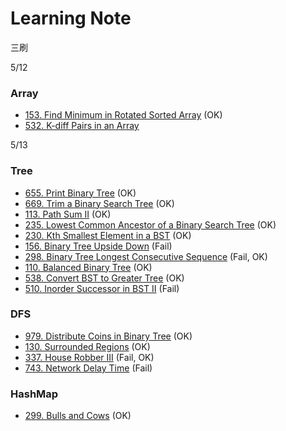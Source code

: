# Learning Note
三刷

5/12
### Array
- [153. Find Minimum in Rotated Sorted Array](problem/153.md) (OK)
- [532. K-diff Pairs in an Array](problem/532.md) 

5/13
### Tree
- [655. Print Binary Tree](problem/655.md) (OK)
- [669. Trim a Binary Search Tree](problem/669.md) (OK)
- [113. Path Sum II](problem/113.md) (OK)
- [235. Lowest Common Ancestor of a Binary Search Tree](problem/235.md) (OK)
- [230. Kth Smallest Element in a BST](problem/230.md) (OK)
- [156. Binary Tree Upside Down](problem/156.md) (Fail)
- [298. Binary Tree Longest Consecutive Sequence](problem/298.md) (Fail, OK)
- [110. Balanced Binary Tree](problem/110.md) (OK)
- [538. Convert BST to Greater Tree](problem/538.md) (OK)
- [510. Inorder Successor in BST II](problem/510.md) (Fail)

### DFS
- [979. Distribute Coins in Binary Tree](problem/979.md) (OK)
- [130. Surrounded Regions](problem/130.md) (OK)
- [337. House Robber III](problem/337.md) (Fail, OK)
- [743. Network Delay Time](problem/743.md) (Fail)

### HashMap
- [299. Bulls and Cows](problem/299.md) (OK)




